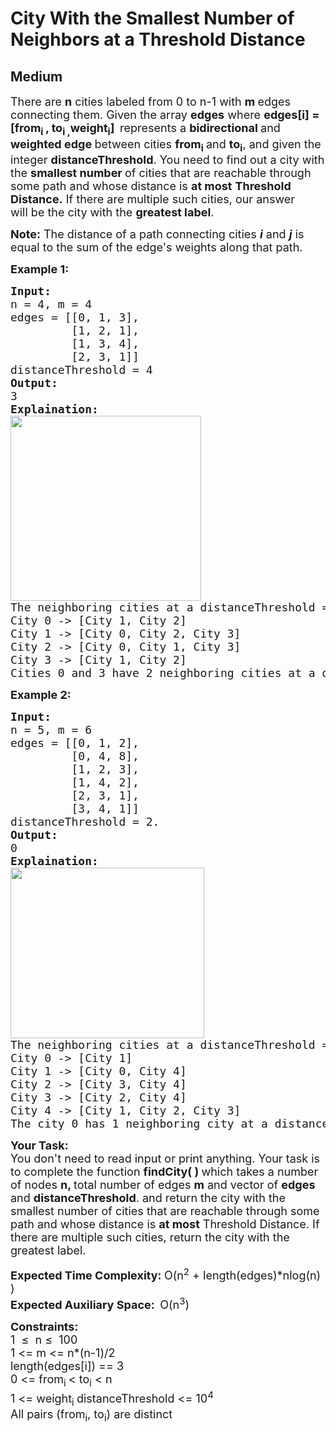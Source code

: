 # City With the Smallest Number of Neighbors at a Threshold Distance
## Medium
<div class="problems_problem_content__Xm_eO"><p><span style="font-size: 18px;">There are <strong>n</strong> cities labeled from 0 to n-1 with <strong>m </strong>edges connecting them. Given the array <strong>edges</strong>&nbsp;where <strong>edges[i] = [from<sub>i&nbsp;</sub>, to<sub>i ,</sub>weight<sub>i</sub>]<sub>&nbsp;</sub></strong>&nbsp;represents a <strong>bidirectional </strong>and <strong>weighted edge </strong>between cities <strong>from<sub>i</sub>&nbsp;</strong>and <strong>to<sub>i</sub></strong>, and given the integer <strong>distanceThreshold</strong>. You need to find out a city with the <strong>smallest number </strong>of cities that are reachable through some path and whose distance is&nbsp;<strong>at most</strong>&nbsp;<strong>Threshold Distance.</strong>&nbsp;If there are multiple such cities, our answer will&nbsp;be the city with the <strong>greatest label</strong>.</span></p>
<p><span style="font-size: 18px;"><strong>Note:</strong> The distance of a path connecting cities <em><strong>i</strong></em>&nbsp;and&nbsp;<em><strong>j</strong></em> is equal to the sum of the edge's weights along that path.</span></p>
<p><strong><span style="font-size: 18px;">Example 1:</span></strong></p>
<pre><strong><span style="font-size: 18px;">Input:</span></strong>
<span style="font-size: 18px;">n = 4, m = 4</span>
<span style="font-size: 18px;">edges = [[0, 1, 3],<br>         [1, 2, 1], <br>         [1, 3, 4],  <br>         [2, 3, 1]]</span>
<span style="font-size: 18px;">distanceThreshold = 4</span>
<strong><span style="font-size: 18px;">Output:<br></span></strong><span style="font-size: 18px;">3</span>
<strong><span style="font-size: 18px;">Explaination:<br><img src="https://media.geeksforgeeks.org/img-practice/PROD/addEditProblem/711146/Web/Other/db9aa4c2-8a65-4b18-b6ad-7034096be600_1684840736.png" width="305" height="296"><br></span></strong><span style="font-size: 18px;">The neighboring cities at a distanceThreshold = 4 for each city are:
City 0 -&gt; [City 1, City 2]&nbsp;
City 1 -&gt; [City 0, City 2, City 3]&nbsp;
City 2 -&gt; [City 0, City 1, City 3]&nbsp;
City 3 -&gt; [City 1, City 2]&nbsp;
Cities 0 and 3 have 2 neighboring cities at a distanceThreshold = 4, but we have to return city 3 since it has the greatest number.</span>
</pre>
<p><strong><span style="font-size: 18px;">Example 2:</span></strong></p>
<pre><strong><span style="font-size: 18px;">Input:&nbsp;</span></strong><span style="font-size: 18px;"><span style="font-size: 18px;"><br>n = 5, m = 6<br>edges = [[0, 1, 2],
         [0, 4, 8],<br>         [1, 2, 3], <br>         [1, 4, 2], <br>         [2, 3, 1],<br>         [3, 4, 1]]<br>distanceThreshold = 2.<br></span></span><span style="font-size: 18px;"><strong style="font-size: 18px;">Output:<br></strong><span style="font-size: 18px;">0<br></span><strong style="font-size: 18px;">Explaination:<br><img src="https://media.geeksforgeeks.org/img-practice/prod/addEditProblem/711146/Web/Other/blobid0_1709737447.png" width="310" height="273"></strong><br><span style="font-size: 18px;">The neighboring cities at a distanceThreshold = 2 for each city are:
City 0 -&gt; [City 1] 
City 1 -&gt; [City 0, City 4] 
City 2 -&gt; [City 3, City 4] 
City 3 -&gt; [City 2, City 4]
City 4 -&gt; [City 1, City 2, City 3] 
The city 0 has 1 neighboring city at a distanceThreshold = 2.<br></span></span></pre>
<p><strong><span style="font-size: 18px;">Your Task:</span></strong><br><span style="font-size: 18px;">You don't need to read input or print anything. Your task is to complete the function&nbsp;<strong>findCity( )&nbsp;</strong>which takes a number of nodes <strong>n, </strong>total number of edges <strong>m</strong>&nbsp;and vector of <strong>edges</strong> and <strong>distanceThreshold</strong>. and return the city with the smallest number of cities that are reachable through some path and whose distance is <strong>at most</strong> Threshold Distance. If there are multiple such cities, return the city with the greatest label.</span></p>
<p><span style="font-size: 18px;"><strong>Expected Time Complexity:&nbsp;</strong>O(n<sup>2</sup> + length(edges)*nlog(n) )</span><br><span style="font-size: 18px;"><strong>Expected Auxiliary Space:&nbsp;&nbsp;</strong>O(n<sup>3</sup>)</span></p>
<p><span style="font-size: 18px;"><strong>Constraints:</strong><br>1&nbsp; ≤&nbsp; n ≤&nbsp; 100<br>1 &lt;= m &lt;= n*(n-1)/2<br>length(edges[i]) == 3<br>0 &lt;= from<sub>i&nbsp;</sub>&lt; to<sub>i</sub>&nbsp;&lt; n<br>1 &lt;= weight<sub>i </sub>distanceThreshold &lt;= 10<sup>4</sup><br>All pairs (from<sub>i</sub>, to<sub>i</sub>) are distinct</span></p></div>